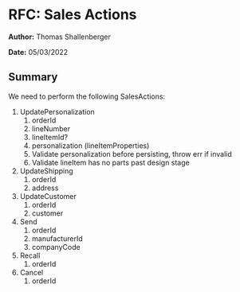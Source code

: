 # RFC: Sales Actions

**Author:** Thomas Shallenberger

**Date:** 05/03/2022

## Summary

We need to perform the following SalesActions:

1. UpdatePersonalization
   1. orderId
   2. lineNumber
   3. lineItemId?
   4. personalization (lineItemProperties)
   5. Validate personalization before persisting, throw err if invalid
   6. Validate lineItem has no parts past design stage
2. UpdateShipping
   1. orderId
   2. address
3. UpdateCustomer
   1. orderId
   2. customer
4. Send
   1. orderId
   2. manufacturerId
   3. companyCode
5. Recall
   1. orderId
6. Cancel
   1. orderId
